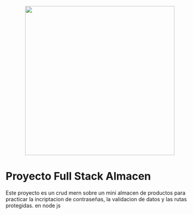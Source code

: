 <p align="center"><a href="https://laravel.com" target="_blank"><img src="https://raw.githubusercontent.com/laravel/art/master/logo-lockup/5%20SVG/2%20CMYK/1%20Full%20Color/laravel-logolockup-cmyk-red.svg" width="400"></a></p>

# Proyecto Full Stack Almacen

Este proyecto es un crud mern sobre un mini almacen de productos para practicar la incriptacion de contraseñas, la validacion de datos y las rutas protegidas.
en node js
